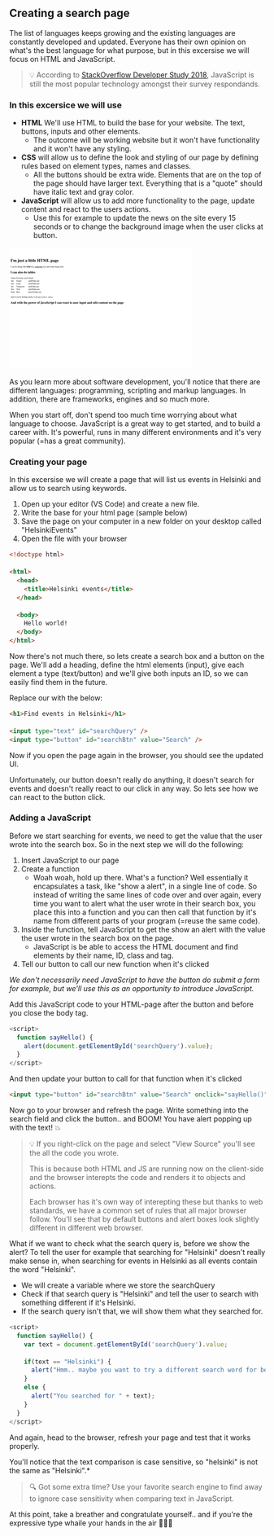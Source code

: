 
## Creating a search page
The list of languages keeps growing and the existing languages are constantly developed and updated. Everyone has their own opinion on what's the best language for what purpose, but in this excersise we will focus on HTML and JavaScript.

> :bulb: According to [StackOverflow Developer Study 2018](https://insights.stackoverflow.com/survey/2018/#most-popular-technologies), JavaScript is still the most popular technology amongst their survey respondands.

### In this excersice we will use

* **HTML** We'll use HTML to build the base for your website. The text, buttons, inputs and other elements.
  * The outcome will be working website but it won't have functionality and it won't have any styling.
* **CSS** will allow us to define the look and styling of our page by defining rules based on element types, names and classes.
  * All the buttons should be extra wide. Elements that are on the top of the page should have larger text. Everything that is a "quote" should have italic text and gray color.
* **JavaScript** will allow us to add more functionality to the page, update content and react to the users actions.
  * Use this for example to update the news on the site every 15 seconds or to change the background image when the user clicks at button.

![Animation of a page with HTML, CSS and JS](images/htmlcssjs.gif)

As you learn more about software development, you'll notice that there are different languages: programming, scripting and markup languages. In addition, there are frameworks, engines and so much more.

When you start off, don't spend too much time worrying about what language to choose. JavaScript is a great way to get started, and to build a career with. It's powerful, runs in many different environments and it's very popular (=has a great community).

### Creating your page
In this excersise we will create a page that will list us events in Helsinki and allow us to search using keywords.

1. Open up your editor (VS Code) and create a new file.
2. Write the base for your html page (sample below)
3. Save the page on your computer in a new folder on your desktop called "HelsinkiEvents"
4. Open the file with your browser

```html
<!doctype html>

<html>
  <head>
    <title>Helsinki events</title>
  </head>

  <body>
    Hello world!
  </body>
</html>
```

Now there's not much there, so lets create a search box and a button on the page. We'll add a heading, define the html elements (input), give each element a type (text/button) and we'll give both inputs an ID, so we can easily find them in the future.

Replace our with the below:
```html
<h1>Find events in Helsinki</h1>

<input type="text" id="searchQuery" />
<input type="button" id="searchBtn" value="Search" />
```

Now if you open the page again in the browser, you should see the updated UI.

Unfortunately, our button doesn't really do anything, it doesn't search for events and doesn't really react to our click in any way. So lets see how we can react to the button click.

### Adding a JavaScript
Before we start searching for events, we need to get the value that the user wrote into the search box. So in the next step we will do the following:
1. Insert JavaScript to our page
1. Create a function
    * Woah woah, hold up there. What's a function? Well essentially it encapsulates a task, like "show a alert", in a single line of code. So instead of writing the same lines of code over and over again, every time you want to alert what the user wrote in their search box, you place this into a function and you can then call that function by it's name from different parts of your program (=reuse the same code).
1. Inside the function, tell JavaScript to get the show an alert with the value the user wrote in the search box on the page.
    * JavaScript is be able to access the HTML document and find elements by their name, ID, class and tag.
1. Tell our button to call our new function when it's clicked

*We don't necessarily need JavaScript to have the button do submit a form for example, but we'll use this as an opportunity to introduce JavaScript.*

Add this JavaScript code to your HTML-page after the button and before you close the body tag.
```javascript
<script>
  function sayHello() {
    alert(document.getElementById('searchQuery').value);
  }
</script>
```
And then update your button to call for that function when it's clicked
```html
<input type="button" id="searchBtn" value="Search" onclick="sayHello()" />
```

Now go to your browser and refresh the page. Write something into the search field and click the button.. and BOOM! You have alert popping up with the text! :boom:

>:bulb: If you right-click on the page and select "View Source" you'll see the all the code you wrote.
>
>This is because both HTML and JS are running now on the client-side and the browser interepts the code and renders it to objects and actions.
>
>Each browser has it's own way of interepting these but thanks to web standards, we have a common set of rules that all major browser follow. You'll see that by default buttons and alert boxes look slightly different in different web browser.

What if we want to check what the search query is, before we show the alert? To tell the user for example that searching for "Helsinki" doesn't really make sense in, when searching for events in Helsinki as all events contain the word "Helsinki".

* We will create a variable where we store the searchQuery
* Check if that search query is "Helsinki" and tell the user to search with something different if it's Helsinki.
* If the search query isn't that, we will show them what they searched for.

```javascript
<script>
  function sayHello() {
    var text = document.getElementById('searchQuery').value;

    if(text == "Helsinki") {
      alert("Hmm.. maybe you want to try a different search word for better results?");
    }
    else {
      alert("You searched for " + text);
    }
  }
</script>
```

And again, head to the browser, refresh your page and test that it works properly. 

You'll notice that the text comparison is case sensitive, so "helsinki" is not the same as "Helsinki".*

>:mag: Got some extra time? Use your favorite search engine to find away to ignore case sensitivity when comparing text in JavaScript.

At this point, take a breather and congratulate yourself.. and if you're the expressive type whaile your hands in the air :tada::tada::tada:

